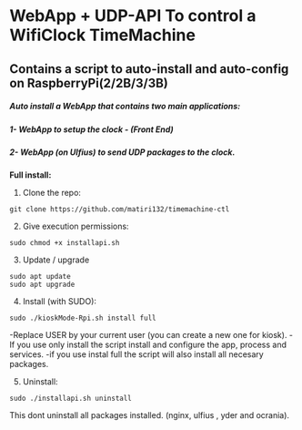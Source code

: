 # WebApp + UDP-API To control a WifiClock TimeMachine
## Contains a script to auto-install and auto-config on RaspberryPi(2/2B/3/3B) 
##### Auto install a WebApp that contains two main applications:
#####   1- WebApp to setup the clock - (Front End)
#####   2- WebApp (on Ulfius) to send UDP packages to the clock.

**Full install:**
1. Clone the repo:
```
git clone https://github.com/matiri132/timemachine-ctl
```
2. Give execution permissions:
```
sudo chmod +x installapi.sh
```
3. Update / upgrade
```
sudo apt update
sudo apt upgrade
```
4. Install (with SUDO):
```
sudo ./kioskMode-Rpi.sh install full
```
-Replace USER by your current user (you can create a new one for kiosk).
-If you use only install the script install and configure the app, process and services.
-if you use instal full the script will also install all necesary packages. 


5. Uninstall:
```
sudo ./installapi.sh uninstall
```
This dont uninstall all packages installed. (nginx, ulfius , yder and ocrania).
